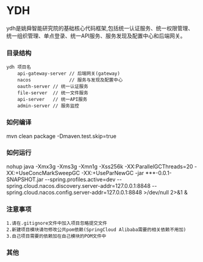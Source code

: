 # YDH
ydh是姚舜智能研究院的基础核心代码框架,包括统一认证服务、统一权限管理、统一组织管理、单点登录、统一API服务、服务发现及配置中心和后端网关。

### 目录结构
```
ydh 项目名
    api-gateway-server // 后端网关(gateway)
    nacos              // 服务与发现及配置中心
    oauth-server // 统一认证服务
    file-server  // 统一文件服务
    api-server   // 统一API服务
    admin-server // 服务监控
```
### 如何编译
mvn clean package -Dmaven.test.skip=true

### 如何运行
nohup java  -Xmx3g -Xms3g -Xmn1g -Xss256k -XX:ParallelGCThreads=20 -XX:+UseConcMarkSweepGC -XX:+UseParNewGC  -jar ***-0.0.1-SNAPSHOT.jar --spring.profiles.active=dev --spring.cloud.nacos.discovery.server-addr=127.0.0.1:8848 --spring.cloud.nacos.config.server-addr=127.0.0.1:8848 >/dev/null 2>&1 &

### 注意事项
    1.请在.gitignore文件中加入项目忽略提交文件
    2.新建项目模块请勿修改公共pom依赖(SpringCloud Alibaba需要的相关依赖不用加)
    3.自己项目需要的依赖加在自己模块的POM文件中

### 其他
